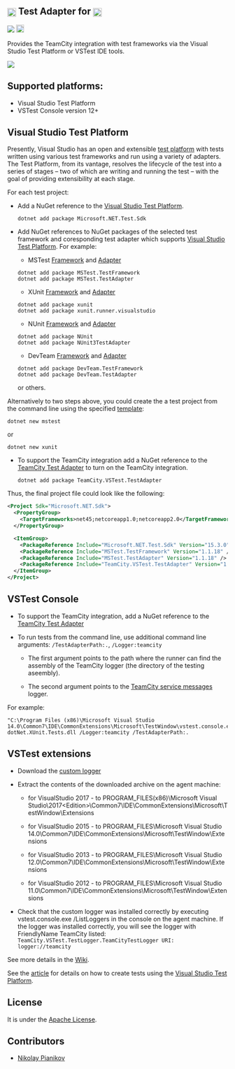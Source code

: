 ## [<img src="http://jb.gg/badges/official.svg" height="20" align="center"/>](https://confluence.jetbrains.com/display/ALL/JetBrains+on+GitHub) Test Adapter for [<img src="https://cdn.worldvectorlogo.com/logos/teamcity.svg" height="20" align="center"/>](https://www.jetbrains.com/teamcity/)

[<img src="http://teamcity.jetbrains.com/app/rest/builds/buildType:(id:TeamCityPluginsByJetBrains_TeamCityVSTestTestAdapter_Build)/statusIcon.svg"/>](http://teamcity.jetbrains.com/viewType.html?buildTypeId=TeamCityPluginsByJetBrains_TeamCityVSTestTestAdapter_Build) [<img src="https://www.nuget.org/Content/Logos/nugetlogo.png" height="18">](https://www.nuget.org/packages/TeamCity.VSTest.TestAdapter)

Provides the TeamCity integration with test frameworks via the Visual Studio Test Platform or VSTest IDE tools.

<img src="https://github.com/JetBrains/TeamCity.VSTest.TestAdapter/blob/master/Samples/MS.Tests/Docs/NewTest.gif"/>

## Supported platforms:

* Visual Studio Test Platform
* VSTest Console version 12+

## Visual Studio Test Platform

Presently, Visual Studio has an open and extensible [test platform](https://github.com/Microsoft/vstest) with tests written using various test frameworks and run using a variety of adapters. The Test Platform, from its vantage, resolves the lifecycle of the test into a series of stages – two of which are writing and running the test – with the goal of providing extensibility at each stage.

For each test project:

* Add a NuGet reference to the [Visual Studio Test Platform](https://www.nuget.org/packages/Microsoft.NET.Test.Sdk/).
   
   ```
   dotnet add package Microsoft.NET.Test.Sdk
   ```
   
* Add NuGet references to NuGet packages of the selected test framework and coresponding test adapter which supports [Visual Studio Test Platform](https://github.com/Microsoft/vstest). For example:
   * MSTest [Framework](https://www.nuget.org/packages/MSTest.TestFramework/) and [Adapter](https://www.nuget.org/packages/MSTest.TestAdapter/)
   
   ```
   dotnet add package MSTest.TestFramework   
   dotnet add package MSTest.TestAdapter
   ```
   
   * XUnit [Framework](https://www.nuget.org/packages/xunit/) and [Adapter](https://www.nuget.org/packages/xunit.runner.visualstudio/)
   
   ```
   dotnet add package xunit   
   dotnet add package xunit.runner.visualstudio
   ```
   
   * NUnit [Framework](https://www.nuget.org/packages/NUnit/) and [Adapter](https://www.nuget.org/packages/NUnit3TestAdapter/)
   
   ```
   dotnet add package NUnit   
   dotnet add package NUnit3TestAdapter
   ```
   
   * DevTeam [Framework](https://www.nuget.org/packages/DevTeam.TestFramework/) and [Adapter](https://www.nuget.org/packages/DevTeam.TestAdapter/)
   
   ```
   dotnet add package DevTeam.TestFramework   
   dotnet add package DevTeam.TestAdapter
   ```

   or others. 
  
Alternatively to two steps above, you could create the a test project from the command line using the specified [template](https://docs.microsoft.com/en-us/dotnet/articles/core/tools/dotnet-new):

   ```
   dotnet new mstest
   ```

   or

   ```
   dotnet new xunit
   ```

* To support the TeamCity integration add a NuGet reference to the [TeamCity Test Adapter](https://www.nuget.org/packages/TeamCity.VSTest.TestAdapter) to turn on the TeamCity integration.

   ```
   dotnet add package TeamCity.VSTest.TestAdapter
   ```
   
Thus, the final project file could look like the following:

``` xml
<Project Sdk="Microsoft.NET.Sdk">
  <PropertyGroup>    
    <TargetFrameworks>net45;netcoreapp1.0;netcoreapp2.0</TargetFrameworks>    
  </PropertyGroup>

  <ItemGroup>
    <PackageReference Include="Microsoft.NET.Test.Sdk" Version="15.3.0" />
    <PackageReference Include="MSTest.TestFramework" Version="1.1.18" />
    <PackageReference Include="MSTest.TestAdapter" Version="1.1.18" />
    <PackageReference Include="TeamCity.VSTest.TestAdapter" Version="1.0.3" />    
  </ItemGroup>  
</Project>
```

## VSTest Console

* To support the TeamCity integration, add a NuGet reference to the [TeamCity Test Adapter](https://www.nuget.org/packages/TeamCity.VSTest.TestAdapter)

* To run tests from the command line, use additional command line arguments: `/TestAdapterPath:.`, `/Logger:teamcity` 

   * The first argument points to  the path where the runner can find the assembly of the TeamCity logger (the directory of the testing aseembly).
   
   * The second argument points to the [TeamCity service messages](http://confluence.jetbrains.net/display/TCDL/Build+Script+Interaction+with+TeamCity#BuildScriptInteractionwithTeamCity-ServiceMessages) logger.
  
For example:
```
"C:\Program Files (x86)\Microsoft Visual Studio 14.0\Common7\IDE\CommonExtensions\Microsoft\TestWindow\vstest.console.exe" dotNet.XUnit.Tests.dll /Logger:teamcity /TestAdapterPath:.
```
## VSTest extensions

* Download the [custom logger](http://teamcity.jetbrains.com/httpAuth/app/rest/builds/buildType:TeamCityPluginsByJetBrains_TeamCityVSTestTestAdapter_Build,pinned:true,status:SUCCESS,branch:master,tags:release/artifacts/content/TeamCity.VSTest.TestLogger.zip)

* Extract the contents of the downloaded archive on the agent machine:

  * for VisualStudio 2017 - to PROGRAM_FILES(x86)\Microsoft Visual Studio\2017\<Edition>\Common7\IDE\CommonExtensions\Microsoft\TestWindow\Extensions
  
  * for VisualStudio 2015 - to PROGRAM_FILES\Microsoft Visual Studio 14.0\Common7\IDE\CommonExtensions\Microsoft\TestWindow\Extensions
  
  * for VisualStudio 2013 - to PROGRAM_FILES\Microsoft Visual Studio 12.0\Common7\IDE\CommonExtensions\Microsoft\TestWindow\Extensions
  
  * for VisualStudio 2012 - to PROGRAM_FILES\Microsoft Visual Studio 11.0\Common7\IDE\CommonExtensions\Microsoft\TestWindow\Extensions
  
* Check that the custom logger was installed correctly by executing vstest.console.exe /ListLoggers in the console on the agent machine. If the logger was installed correctly, you will see the logger with FriendlyName TeamCity listed: `TeamCity.VSTest.TestLogger.TeamCityTestLogger URI: logger://teamcity`

See more details in the [Wiki](https://github.com/JetBrains/TeamCity.VSTest.TestAdapter/wiki).

See the [article](https://blogs.msdn.microsoft.com/visualstudioalm/2016/11/29/evolving-the-test-platform-part-3-net-core-convergence-and-cross-plat/) for details on how to create tests using the [Visual Studio Test Platform](https://github.com/Microsoft/vstest).

## License

It is under the [Apache License](LICENSE).

## Contributors

* [Nikolay Pianikov](https://github.com/NikolayPianikov)
